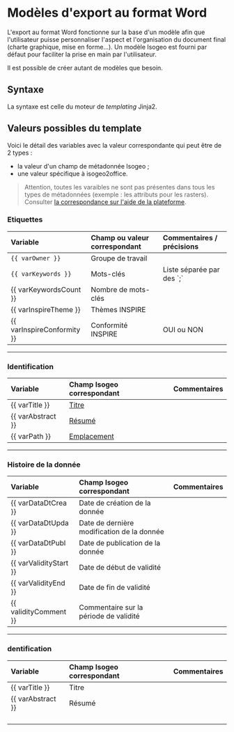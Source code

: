 # Modèles d'export au format Word

L'export au format Word fonctionne sur la base d'un modèle afin que l'utilisateur puisse personnaliser l'aspect et l'organisation du document final \(charte graphique, mise en forme...\). Un modèle Isogeo est fourni par défaut pour faciliter la prise en main par l'utilisateur.

Il est possible de créer autant de modèles que besoin.

## Syntaxe

La syntaxe est celle du moteur de _templating_ Jinja2. 



## Valeurs possibles du template

Voici le détail des variables avec la valeur correspondante qui peut être de 2 types :

* la valeur d'un champ de métadonnée Isogeo ;
* une valeur spécifique à isogeo2office.

> Attention, toutes les varaibles ne sont pas présentes dans tous les types de métadonnées \(exemple : les attributs pour les rasters\). Consulter [la correspondance sur l'aide de la plateforme](http://help.isogeo.com/fr/features/documentation/index.html).

### Etiquettes

| Variable | Champ ou valeur correspondant | Commentaires / précisions |
| :--- | :--- | :--- |
| ```{{ varOwner }}```  | Groupe de travail |  |
| ```{{ varKeywords }}```  | Mots-clés | Liste séparée par des \`;\` |
| {{ varKeywordsCount }} | Nombre de mots-clés |  |
| {{ varInspireTheme }} | Thèmes INSPIRE |  |
| {{ varInspireConformity }} | Conformité INSPIRE | OUI ou NON |

---

### Identification

| Variable | Champ Isogeo correspondant | Commentaires |
| :--- | :--- | :--- |
| {{ varTitle }} | [Titre](http://help.isogeo.com/fr/features/documentation/md_identification.html#titre) |  |
| {{ varAbstract }} | [Résumé](http://help.isogeo.com/fr/features/documentation/md_identification.html#résumé) |  |
| {{ varPath }} | [Emplacement](http://help.isogeo.com/fr/features/documentation/md_identification.html#emplacement--nom-de-la-donnée) |  |

---

### Histoire de la donnée

| Variable | Champ Isogeo correspondant | Commentaires |
| :--- | :--- | :--- |
| {{ varDataDtCrea }} | Date de création de la donnée |  |
| {{ varDataDtUpda }} | Date de dernière modification de la donnée |  |
| {{ varDataDtPubl }} | Date de publication de la donnée |  |
| {{ varValidityStart }} | Date de début de validité |  |
| {{ varValidityEnd }} | Date de fin de validité |  |
| {{ validityComment }} | Commentaire sur la période de validité |  |

---

### dentification

| Variable | Champ Isogeo correspondant | Commentaires |
| :--- | :--- | :--- |
| {{ varTitle }} | Titre |  |
| {{ varAbstract }} | Résumé |  |
|  |  |  |
|  |  |  |
|  |  |  |
|  |  |  |



